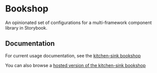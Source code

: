 # Bookshop

An opinionated set of configurations for a multi-framework component library in Storybook.

## Documentation

For current usage documentation, see the [kitchen-sink bookshop](https://github.com/CloudCannon/bookshop/tree/master/examples/example-bookshop)

You can also browse a [hosted version of the kitchen-sink bookshop](https://orchid-foliage.cloudvent.net/)